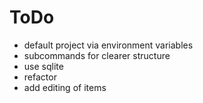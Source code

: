 # ToDo

* default project via environment variables
* subcommands for clearer structure
* use sqlite
* refactor
* add editing of items
